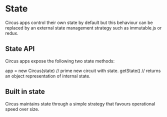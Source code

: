 # State

Circus apps control their own state by default but this behaviour can be replaced by an external state management strategy such as immutable.js or redux.

## State API
Circus apps expose the following two state methods:

app = new Circus(state) // prime new circuit with state.
getState() // returns an object representation of internal state.

## Built in state
Circus maintains state through a simple strategy that favours operational speed over size.
